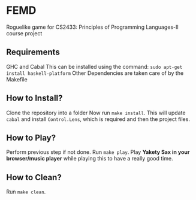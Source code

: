 # FEMD
Roguelike game for CS2433: Principles of Programming Languages-II course project

## Requirements
GHC and Cabal
This can be installed using the command: `sudo apt-get install haskell-platform`
Other Dependencies are taken care of by the Makefile

## How to Install?
Clone the repository into a folder
Now run `make install`. This will update `cabal` and install `Control.Lens`, which is required and then the project files.

## How to Play?
Perform previous step if not done. 
Run `make play`. Play **Yakety Sax in your browser/music player** while playing this to have a really good time. 

## How to Clean?
Run `make clean`.
